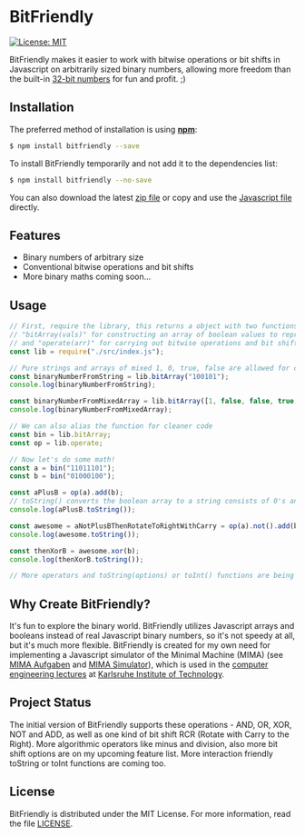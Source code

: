 # BitFriendly

[![License: MIT](https://img.shields.io/badge/License-MIT-yellow.svg)](https://opensource.org/licenses/MIT)

BitFriendly makes it easier to work with bitwise operations or bit shifts in Javascript on arbitrarily sized binary numbers, allowing more freedom than the built-in [32-bit numbers](https://developer.mozilla.org/de/docs/Web/JavaScript/Reference/Operators/Bitwise_Operatoren) for fun and profit. ;)

## Installation

The preferred method of installation is using [**npm**](https://github.com/npm/npm):

```bash
$ npm install bitfriendly --save
```

To install BitFriendly temporarily and not add it to the dependencies list:

```bash
$ npm install bitfriendly --no-save
```

You can also download the latest [zip file](https://github.com/hexrcs/BitFriendly/archive/master.zip) or copy and use the [Javascript file](https://github.com/hexrcs/BitFriendly/raw/master/src/index.js) directly.

## Features

  * Binary numbers of arbitrary size
  * Conventional bitwise operations and bit shifts
  * More binary maths coming soon...
  
## Usage

```js
// First, require the library, this returns a object with two functions -
// "bitArray(vals)" for constructing an array of boolean values to represent our binary number...
// and "operate(arr)" for carrying out bitwise operations and bit shifts
const lib = require("./src/index.js");

// Pure strings and arrays of mixed 1, 0, true, false are allowed for constructor
const binaryNumberFromString = lib.bitArray("100101");
console.log(binaryNumberFromString);

const binaryNumberFromMixedArray = lib.bitArray([1, false, false, true, "0", 1]);
console.log(binaryNumberFromMixedArray);

// We can also alias the function for cleaner code
const bin = lib.bitArray;
const op = lib.operate;

// Now let's do some math!
const a = bin("11011101");
const b = bin("01000100");

const aPlusB = op(a).add(b);
// toString() converts the boolean array to a string consists of 0's and 1's
console.log(aPlusB.toString());

const awesome = aNotPlusBThenRotateToRightWithCarry = op(a).not().add(b).rcr();
console.log(awesome.toString());

const thenXorB = awesome.xor(b);
console.log(thenXorB.toString());

// More operators and toString(options) or toInt() functions are being added! ;)
```
  
## Why Create BitFriendly?

It's fun to explore the binary world. BitFriendly utilizes Javascript arrays and booleans instead of real Javascript binary numbers, so it's not speedy at all, but it's much more flexible. BitFriendly is created for my own need for implementing a Javascript simulator of the Minimal Machine (MIMA) (see [MIMA Aufgaben](http://ti.ira.uka.de/Visualisierungen/Mima/mima-aufgaben.pdf) and [MIMA Simulator](http://ti.ira.uka.de/Visualisierungen/Mima/)), which is used in the [computer engineering lectures](http://ti.itec.uka.de/) at [Karlsruhe Institute of Technology](http://www.kit.edu/).

## Project Status

The initial version of BitFriendly supports these operations - AND, OR, XOR, NOT and ADD, as well as one kind of bit shift RCR (Rotate with Carry to the Right). More algorithmic operators like minus and division, also more bit shift options are on my upcoming feature list. More interaction friendly toString or toInt functions are coming too.

## License

BitFriendly is distributed under the MIT License. For more information, read the file [LICENSE](LICENSE).
